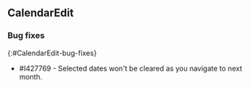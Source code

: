## CalendarEdit

### Bug fixes
{:#CalendarEdit-bug-fixes}

* \#I427769 - Selected dates won't be cleared as you navigate to next month.
